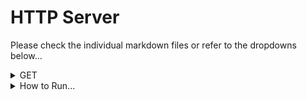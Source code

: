 <h1>HTTP Server</h1>
<p>Please check the individual markdown files or refer to the dropdowns below...</p>
<details>
                <summary>GET</summary>
                    <!-- Space -->

# Supported MIME Types

Technically, this server has no restrictions on what MIME types are restricted. 

    contentType = Files.probeContentType(file.toPath());    // automatically convert filename to `Content-Type` form

Here are some examples of what can be fetched with GET.

---

## URL: `http://localhost/example.txt`
>`text/plain`

Notice how the text file contents is fetched and displayed on the browser.

![Plain Text Image](./text_plain.png)

---

## URL: `http://localhost/index.html`
>`text/html` 
>
>`image/jpeg`
>
>`image/gif`

Calling the [index HTML page](../public/index.html) using `http://localhost/index.html` and then the HTML page itself is calling the [PNG image](../public/satoru_gojo.jpg) and the [GIF image](../public/jujutsu-kaisen-funny.gif) inside the HTML.

    <div id="img_container">
        <!-- HTML Q4 -->
        <img src="./satoru_gojo.jpg" alt="Main image of Satoru Gojo"/>
        <div id="img_padding"></div>
        <img src="./jujutsu-kaisen-funny.gif" alt="Funny GIF of Satoru Gojo"/>
    </div>

>The `./satoru_gojo.jpg` and `jujutsu-kaisen-funny.gif` are relative paths that is in the `/public` folder and on the same level as the `index.html`.

![Index HTML image](./index_html.png)

---

## (ERROR) URL: `http://localhost/example.tx`

Notice how there is no file with the name `example.tx` within the `/public` folder. Therefore, the server returns an error code of `404 NOT FOUND` along with the corresponding HTTPCat.

![error 404 page](./get_404.png)
</details>
<details>
                <summary>How to Run...</summary>
                    <!-- Space -->

`javac ./*.java ./threads/*.java ; java SocketServer.java` on the root level of `/HTTPServer`</details>
